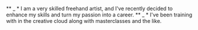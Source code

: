 ** _ * I am a very skilled freehand artist, and I've recently decided to enhance my skills and turn my passion into a career. 
** _ * I've been training with in the creative cloud along with masterclasses and the like.

